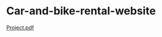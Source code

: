 # Car-and-bike-rental-website
[Project.pdf](https://github.com/Pratik67-work/Car-and-bike-rental-website/files/13031553/Project.pdf)
